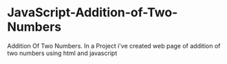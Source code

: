 # JavaScript-Addition-of-Two-Numbers
Addition Of Two Numbers.
In a Project i've created web page of addition of two numbers using html and javascript
